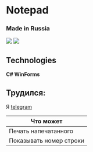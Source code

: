 # Notepad
### Made in Russia
![](https://img.shields.io/github/languages/top/RK-A/Notepad) ![](https://img.shields.io/github/last-commit/RK-A/Notepad)
## Technologies
**C# WinForms**

## Трудился:
Я [telegram](https://t.me/userresu)


|        Что может      |
|-----------------------|
|Печать напечатанного   |
|Показывать номер строки|
